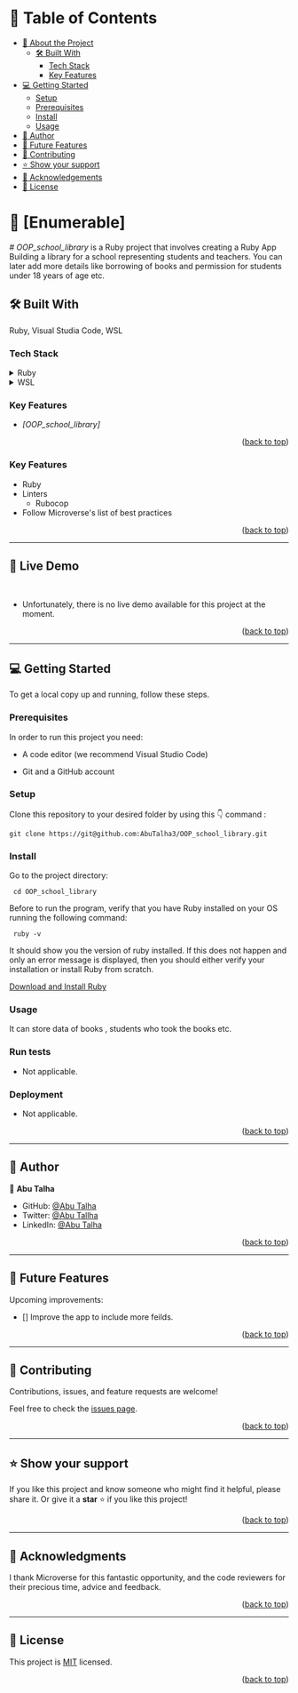 
<a name="readme-top"></a>

# 📗 Table of Contents

- [📖 About the Project](#about-project)
  - [🛠 Built With](#built-with)
    - [Tech Stack](#tech-stack)
    - [Key Features](#key-features)
- [💻 Getting Started](#getting-started)
  - [Setup](#setup)
  - [Prerequisites](#prerequisites)
  - [Install](#install)
  - [Usage](#usage)
- [👥 Author](#author)
- [🔭 Future Features](#future-features)
- [🤝 Contributing](#contributing)
- [⭐ Show your support](#support)
- [🙏 Acknowledgements](#acknowledgements)
- [📝 License](#license)

# 📖 [Enumerable] <a name="about-project"></a>

*# OOP_school_library* is a Ruby project that involves creating a Ruby App Building a library for a school representing students and teachers. You can later add more details like borrowing of books and permission for students under 18 years of age etc.

## 🛠 Built With <a name="built-with"></a>
Ruby, Visual Studia Code, WSL

### Tech Stack <a name="tech-stack"></a>

<details>
  <summary>Ruby</summary>
</details>

<details>
  <summary>WSL</summary>
</details>

### Key Features <a name="key-features"></a>

- *[OOP_school_library]*

<p align="right">(<a href="#readme-top">back to top</a>)</p>


<!-- Features -->

### Key Features <a name="key-features"></a>

<ul>
  <li>Ruby</li>
  <li>Linters
    <ul>
      <li>Rubocop</li>
    </ul>
  </li>
  <li>Follow Microverse's list of best practices</li>
</ul>

<p align="right">(<a href="#readme-top">back to top</a>)</p>

---


## 🚀 Live Demo <a name="live-demo"></a>
<br>

- Unfortunately, there is no live demo available for this project at the moment.

<p align="right">(<a href="#readme-top">back to top</a>)</p>


---

<!-- GETTING STARTED -->

## 💻 Getting Started <a name="getting-started"></a>

To get a local copy up and running, follow these steps.

### Prerequisites

In order to run this project you need:

<ul>
    <li><p>A code editor (we recommend Visual Studio Code)</p></li>
</ul>

<ul>
    <li><p>Git and a GitHub account</p></li>
</ul>

### Setup

Clone this repository to your desired folder by using this 👇️ command :

```
git clone https://git@github.com:AbuTalha3/OOP_school_library.git
```

### Install

Go to the project directory:

```
 cd OOP_school_library
```

Before to run the program, verify that you have Ruby installed on your OS running the following command:

```
 ruby -v
```

It should show you the version of ruby ​​installed. If this does not happen and only an error message is displayed, then you should either verify your installation or install Ruby from scratch.

[Download and Install Ruby](https://www.ruby-lang.org/en/downloads/)


### Usage

It can store data of books , students who took the books etc.

### Run tests

- Not applicable.

### Deployment

- Not applicable.

<p align="right">(<a href="#readme-top">back to top</a>)</p>

---

<!-- AUTHOR -->

## 👥 Author <a name="author"></a>

👤 **Abu Talha**

- GitHub: [@Abu Talha](https://github.com/abutalha3)
- Twitter: [@Abu Tallha](https://twitter.com/)
- LinkedIn: [@Abu Talha](https://www.linkedin.com/in/)

<p align="right">(<a href="#readme-top">back to top</a>)</p>

---

<!-- FUTURE FEATURES -->

## 🔭 Future Features <a name="future-features"></a>

Upcoming improvements:

- [] Improve the app to include more feilds.

<p align="right">(<a href="#readme-top">back to top</a>)</p>

---

<!-- CONTRIBUTING -->

## 🤝 Contributing <a name="contributing"></a>

Contributions, issues, and feature requests are welcome!

Feel free to check the [issues page](../../issues).

<p align="right">(<a href="#readme-top">back to top</a>)</p>

---

<!-- SUPPORT -->

## ⭐️ Show your support <a name="support"></a>

If you like this project and know someone who might find it helpful, please share it.
Or give it a **star** ⭐️ if you like this project!

<p align="right">(<a href="#readme-top">back to top</a>)</p>

---

<!-- ACKNOWLEDGEMENTS -->

## 🙏 Acknowledgments <a name="acknowledgements"></a>

I thank Microverse for this fantastic opportunity, and the code reviewers for their precious time, advice and feedback.

<p align="right">(<a href="#readme-top">back to top</a>)</p>

---

<!-- LICENSE -->

## 📝 License <a name="license"></a>

This project is [MIT](./LICENSE) licensed.

<p align="right">(<a href="#readme-top">back to top</a>)</p>
